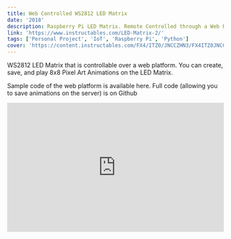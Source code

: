 ```yaml
---
title: Web Controlled WS2812 LED Matrix
date: '2018'
description: Raspberry Pi LED Matrix. Remote Controlled through a Web Portal to Play Animations.
link: 'https://www.instructables.com/LED-Matrix-2/'
tags: ['Personal Project', 'IoT', 'Raspberry Pi', 'Python']
cover: 'https://content.instructables.com/FX4/ITZ0/JNCCZHN3/FX4ITZ0JNCCZHN3.jpg?auto=webp&frame=1&width=320&md=721e65b4f940f9669d7aff51df50614a'
---
```


WS2812 LED Matrix that is controllable over a web platform.
You can create, save, and play 8x8 Pixel Art Animations on the LED Matrix.

Sample code of the web platform is available here. Full code (allowing
you to save animations on the server) is on Github

<iframe 
  title="Preview of Embedded Pen" 
  class="EmbedModalPreview-module_iframe-I2vBS" 
  frameborder="0" 
  src="https://codepen.io/Hackin7/embed/xMbrzp?default-tab=html%2Cresult" 
  style="height: 300px; width: 100%;"
></iframe>
